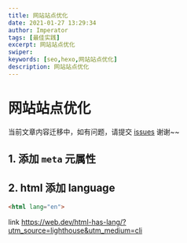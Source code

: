 ```yaml
---
title: 网站站点优化 
date: 2021-01-27 13:29:34
author: Imperator
tags: [最佳实践]
excerpt: 网站站点优化
swiper:
keywords: [seo,hexo,网站站点优化]
description: 网站站点优化
---
```


# 网站站点优化

当前文章内容迁移中，如有问题，请提交 [issues](https://github.com/Starrier/starrier.github.io/issues) 谢谢~~

## 1. 添加 `meta` 元属性

## 2. html 添加 language

```html
<html lang="en">
```

link https://web.dev/html-has-lang/?utm_source=lighthouse&utm_medium=cli
